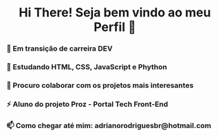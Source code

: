 <h1 align="center">Hi There! Seja bem vindo ao meu Perfil 👋</h1>
<h3>🔭 Em transição de carreira DEV</h3>
<h3>🌱 Estudando HTML, CSS, JavaScript e Phython</h3>
<h3>👯 Procuro colaborar com os projetos mais interesantes</h3>
<h3>⚡ Aluno do projeto Proz - Portal Tech Front-End</h3>
<h3> 📫 Como chegar até mim: adrianorodriguesbr@hotmail.com</h3>

<!--
**adrianorodriguesbr/adrianorodriguesbr** is a ✨ _special_ ✨ repository because its `README.md` (this file) appears on your GitHub profile.

Here are some ideas to get you started:
- Vamos comittar mais uma vez
- 🔭 I’m currently working on ...
- 🌱 I’m currently learning ...
- 👯 I’m looking to collaborate on ...
- 🤔 I’m looking for help with ...
- 💬 Ask me about ...
- 📫 How to reach me: ...
- 😄 Pronouns: ...
- ⚡ Fun fact: ...
-->
